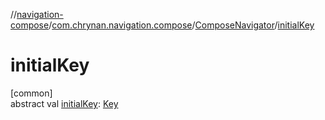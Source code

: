 //[navigation-compose](../../../index.md)/[com.chrynan.navigation.compose](../index.md)/[ComposeNavigator](index.md)/[initialKey](initial-key.md)

# initialKey

[common]\
abstract val [initialKey](initial-key.md): [Key](index.md)
